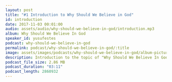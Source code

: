 ```yaml
---
layout: post
title: "#1 Introduction to Why Should We Believe in God"
id: introduction
date: 2017-11-03 00:01:00
audio: assets/audio/why-should-we-believe-in-god/introduction.mp3
album: Why Should We Believe In God
speaker_id: yusufestes
podcast: why-should-we-believe-in-god
permalink: podcast/why-should-we-believe-in-god/:title
image: assets/images/podcasts/why-should-we-believe-in-god/album-picture-small.jpg
description: Introduction to the topic of "Why Should We Believe In God".
podcast_file_size: 2.86 MB
podcast_duration: "03:11"
podcast_length: 2860932
---
```

